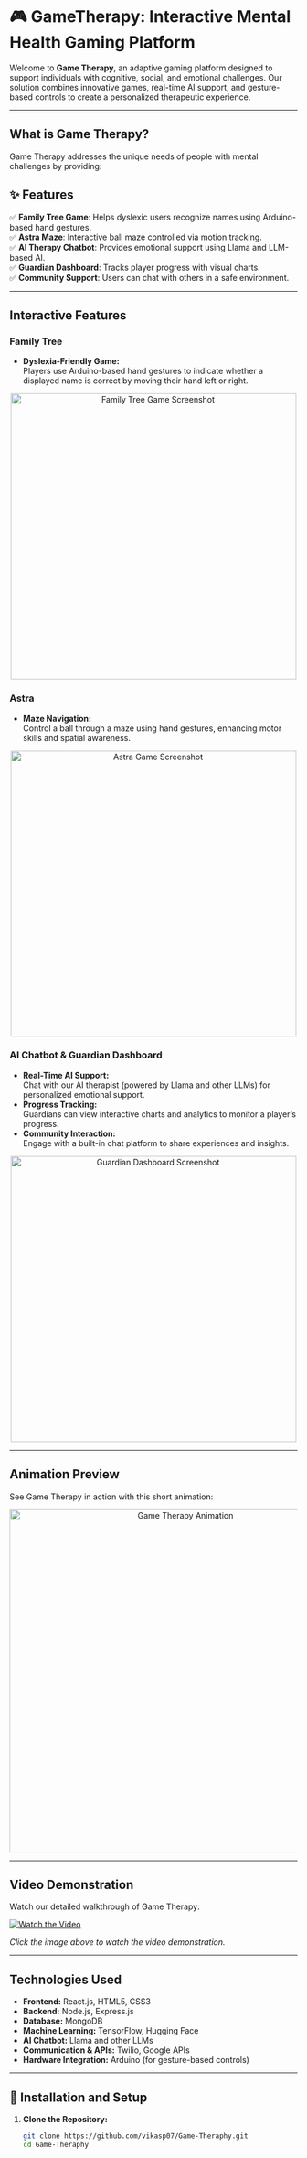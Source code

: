 
# 🎮 GameTherapy: Interactive Mental Health Gaming Platform
Welcome to **Game Therapy**, an adaptive gaming platform designed to support individuals with cognitive, social, and emotional challenges. Our solution combines innovative games, real-time AI support, and gesture-based controls to create a personalized therapeutic experience.

---

## What is Game Therapy?

Game Therapy addresses the unique needs of people with mental challenges by providing:
## ✨ Features

✅ **Family Tree Game**: Helps dyslexic users recognize names using Arduino-based hand gestures.  
✅ **Astra Maze**: Interactive ball maze controlled via motion tracking.  
✅ **AI Therapy Chatbot**: Provides emotional support using Llama and LLM-based AI.  
✅ **Guardian Dashboard**: Tracks player progress with visual charts.  
✅ **Community Support**: Users can chat with others in a safe environment.  


---

## Interactive Features

### Family Tree
- **Dyslexia-Friendly Game:**  
  Players use Arduino-based hand gestures to indicate whether a displayed name is correct by moving their hand left or right.

<div align="center">
  <img src="path/to/family-tree-screenshot.png" alt="Family Tree Game Screenshot" width="500">
</div>

### Astra
- **Maze Navigation:**  
  Control a ball through a maze using hand gestures, enhancing motor skills and spatial awareness.

<div align="center">
  <img src="path/to/astra-screenshot.png" alt="Astra Game Screenshot" width="500">
</div>

### AI Chatbot & Guardian Dashboard
- **Real-Time AI Support:**  
  Chat with our AI therapist (powered by Llama and other LLMs) for personalized emotional support.
- **Progress Tracking:**  
  Guardians can view interactive charts and analytics to monitor a player’s progress.
- **Community Interaction:**  
  Engage with a built-in chat platform to share experiences and insights.

<div align="center">
  <img src="path/to/dashboard-screenshot.png" alt="Guardian Dashboard Screenshot" width="500">
</div>

---

## Animation Preview

See Game Therapy in action with this short animation:

<div align="center">
  <img src="path/to/your/animation.gif" alt="Game Therapy Animation" width="600">
</div>

---

## Video Demonstration

Watch our detailed walkthrough of Game Therapy:

[![Watch the Video](https://img.youtube.com/vi/YOUR_VIDEO_ID/hqdefault.jpg)](https://www.youtube.com/watch?v=YOUR_VIDEO_ID)

*Click the image above to watch the video demonstration.*

---

## Technologies Used

- **Frontend:** React.js, HTML5, CSS3
- **Backend:** Node.js, Express.js
- **Database:** MongoDB
- **Machine Learning:** TensorFlow, Hugging Face
- **AI Chatbot:** Llama and other LLMs
- **Communication & APIs:** Twilio, Google APIs
- **Hardware Integration:** Arduino (for gesture-based controls)

---

## 🚀 Installation and Setup

1. **Clone the Repository:**
   ```bash
   git clone https://github.com/vikasp07/Game-Theraphy.git
   cd Game-Theraphy
